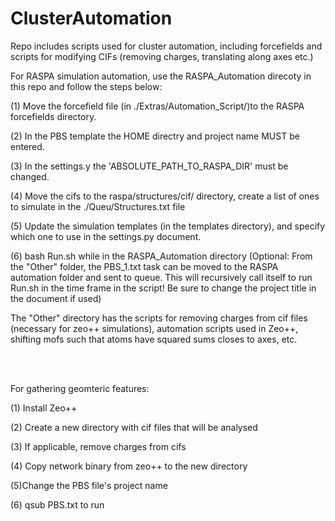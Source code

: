 # ClusterAutomation
Repo includes scripts used for cluster automation, including forcefields and scripts for modifying CIFs (removing charges, translating along axes etc.)


For RASPA simulation automation, use the RASPA_Automation direcoty in this repo and follow the steps below:

(1) Move the forcefield file (in ./Extras/Automation_Script/)to the RASPA forcefields directory.

(2) In the PBS template the HOME directry and project name MUST be entered.

(3) In the settings.y the 'ABSOLUTE_PATH_TO_RASPA_DIR' must be changed.

(4) Move the cifs to the raspa/structures/cif/ directory, create a list of ones to simulate in the ./Queu/Structures.txt file

(5) Update the simulation templates (in the templates directory), and specify which one to use in the settings.py document.

(6) bash Run.sh while in the RASPA_Automation directory (Optional: From the "Other" folder, the PBS_1.txt task can be moved to the RASPA automation folder and sent to queue. This will recursively call itself to run Run.sh in the time frame in the script! Be sure to change the project title in the document if used)



The "Other" directory has the scripts for removing charges from cif files (necessary for zeo++ simulations), automation scripts used in Zeo++, shifting mofs such that atoms have squared sums closes to axes, etc. 




<br>
<br>

For gathering geomteric features:

(1) Install Zeo++

(2) Create a new directory with cif files that will be analysed

(3) If applicable, remove charges from cifs

(4) Copy network binary from zeo++ to the new directory

(5)Change the PBS file's project name

(6) qsub PBS.txt to run
